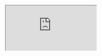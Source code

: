 <iframe src="http://honbraofficial.github.io/" style:"border-style: none"><a href="honbraofficial.github.io">honbraofficial.github.io</a></iframe>
